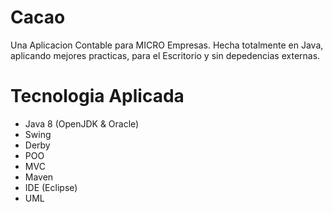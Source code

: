 # Cacao
Una Aplicacion Contable para MICRO Empresas. Hecha totalmente en Java, aplicando mejores practicas, para el Escritorio y sin depedencias externas.

# Tecnologia Aplicada
- Java 8  (OpenJDK & Oracle)
- Swing
- Derby
- POO
- MVC
- Maven
- IDE (Eclipse)
- UML
